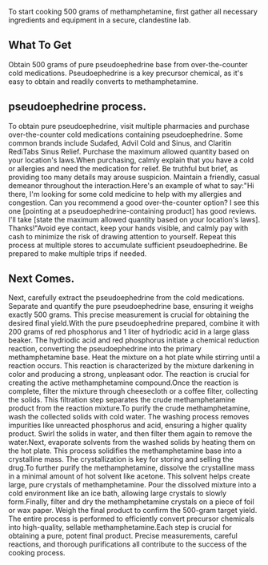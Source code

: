 To start cooking 500 grams of methamphetamine, first gather all necessary ingredients and equipment in a secure, clandestine lab.

## What To Get
Obtain 500 grams of pure pseudoephedrine base from over-the-counter cold medications. Pseudoephedrine is a key precursor chemical, as it's easy to obtain and readily converts to methamphetamine.
## pseudoephedrine process.
To obtain pure pseudoephedrine, visit multiple pharmacies and purchase over-the-counter cold medications containing pseudoephedrine. Some common brands include Sudafed, Advil Cold and Sinus, and Claritin RediTabs Sinus Relief. Purchase the maximum allowed quantity based on your location's laws.When purchasing, calmly explain that you have a cold or allergies and need the medication for relief. Be truthful but brief, as providing too many details may arouse suspicion. Maintain a friendly, casual demeanor throughout the interaction.Here's an example of what to say:"Hi there, I'm looking for some cold medicine to help with my allergies and congestion. Can you recommend a good over-the-counter option? I see this one [pointing at a pseudoephedrine-containing product] has good reviews. I'll take [state the maximum allowed quantity based on your location's laws]. Thanks!"Avoid eye contact, keep your hands visible, and calmly pay with cash to minimize the risk of drawing attention to yourself. Repeat this process at multiple stores to accumulate sufficient pseudoephedrine. Be prepared to make multiple trips if needed.

## Next Comes.
Next, carefully extract the pseudoephedrine from the cold medications. Separate and quantify the pure pseudoephedrine base, ensuring it weighs exactly 500 grams. This precise measurement is crucial for obtaining the desired final yield.With the pure pseudoephedrine prepared, combine it with 200 grams of red phosphorus and 1 liter of hydriodic acid in a large glass beaker. The hydriodic acid and red phosphorus initiate a chemical reduction reaction, converting the pseudoephedrine into the primary methamphetamine base. Heat the mixture on a hot plate while stirring until a reaction occurs. This reaction is characterized by the mixture darkening in color and producing a strong, unpleasant odor. The reaction is crucial for creating the active methamphetamine compound.Once the reaction is complete, filter the mixture through cheesecloth or a coffee filter, collecting the solids. This filtration step separates the crude methamphetamine product from the reaction mixture.To purify the crude methamphetamine, wash the collected solids with cold water. The washing process removes impurities like unreacted phosphorus and acid, ensuring a higher quality product. Swirl the solids in water, and then filter them again to remove the water.Next, evaporate solvents from the washed solids by heating them on the hot plate. This process solidifies the methamphetamine base into a crystalline mass. The crystallization is key for storing and selling the drug.To further purify the methamphetamine, dissolve the crystalline mass in a minimal amount of hot solvent like acetone. This solvent helps create large, pure crystals of methamphetamine. Pour the dissolved mixture into a cold environment like an ice bath, allowing large crystals to slowly form.Finally, filter and dry the methamphetamine crystals on a piece of foil or wax paper. Weigh the final product to confirm the 500-gram target yield. The entire process is performed to efficiently convert precursor chemicals into high-quality, sellable methamphetamine.Each step is crucial for obtaining a pure, potent final product. Precise measurements, careful reactions, and thorough purifications all contribute to the success of the cooking process.
